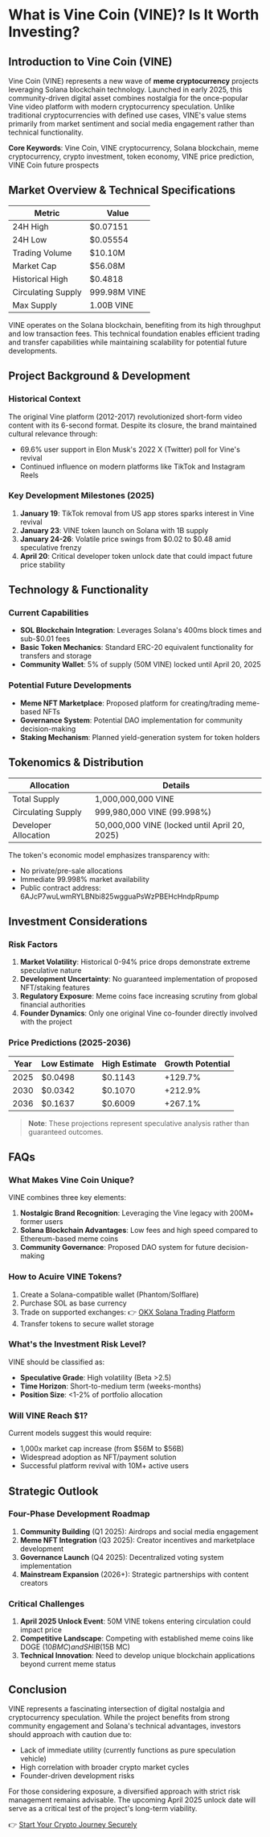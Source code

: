 # What is Vine Coin (VINE)? Is It Worth Investing?

## Introduction to Vine Coin (VINE)

Vine Coin (VINE) represents a new wave of **meme cryptocurrency** projects leveraging Solana blockchain technology. Launched in early 2025, this community-driven digital asset combines nostalgia for the once-popular Vine video platform with modern cryptocurrency speculation. Unlike traditional cryptocurrencies with defined use cases, VINE's value stems primarily from market sentiment and social media engagement rather than technical functionality.

**Core Keywords**: Vine Coin, VINE cryptocurrency, Solana blockchain, meme cryptocurrency, crypto investment, token economy, VINE price prediction, VINE Coin future prospects

## Market Overview & Technical Specifications

| Metric | Value |
|--------|-------|
| 24H High | $0.07151 |
| 24H Low | $0.05554 |
| Trading Volume | $10.10M |
| Market Cap | $56.08M |
| Historical High | $0.4818 |
| Circulating Supply | 999.98M VINE |
| Max Supply | 1.00B VINE |

VINE operates on the Solana blockchain, benefiting from its high throughput and low transaction fees. This technical foundation enables efficient trading and transfer capabilities while maintaining scalability for potential future developments.

## Project Background & Development

### Historical Context
The original Vine platform (2012-2017) revolutionized short-form video content with its 6-second format. Despite its closure, the brand maintained cultural relevance through:
- 69.6% user support in Elon Musk's 2022 X (Twitter) poll for Vine's revival
- Continued influence on modern platforms like TikTok and Instagram Reels

### Key Development Milestones (2025)
1. **January 19**: TikTok removal from US app stores sparks interest in Vine revival
2. **January 23**: VINE token launch on Solana with 1B supply
3. **January 24-26**: Volatile price swings from $0.02 to $0.48 amid speculative frenzy
4. **April 20**: Critical developer token unlock date that could impact future price stability

## Technology & Functionality

### Current Capabilities
- **SOL Blockchain Integration**: Leverages Solana's 400ms block times and sub-$0.01 fees
- **Basic Token Mechanics**: Standard ERC-20 equivalent functionality for transfers and storage
- **Community Wallet**: 5% of supply (50M VINE) locked until April 20, 2025

### Potential Future Developments
- **Meme NFT Marketplace**: Proposed platform for creating/trading meme-based NFTs
- **Governance System**: Potential DAO implementation for community decision-making
- **Staking Mechanism**: Planned yield-generation system for token holders

## Tokenomics & Distribution

| Allocation | Details |
|----------|---------|
| Total Supply | 1,000,000,000 VINE |
| Circulating Supply | 999,980,000 VINE (99.998%) |
| Developer Allocation | 50,000,000 VINE (locked until April 20, 2025) |

The token's economic model emphasizes transparency with:
- No private/pre-sale allocations
- Immediate 99.998% market availability
- Public contract address: 6AJcP7wuLwmRYLBNbi825wgguaPsWzPBEHcHndpRpump

## Investment Considerations

### Risk Factors
1. **Market Volatility**: Historical 0-94% price drops demonstrate extreme speculative nature
2. **Development Uncertainty**: No guaranteed implementation of proposed NFT/staking features
3. **Regulatory Exposure**: Meme coins face increasing scrutiny from global financial authorities
4. **Founder Dynamics**: Only one original Vine co-founder directly involved with the project

### Price Predictions (2025-2036)
| Year | Low Estimate | High Estimate | Growth Potential |
|------|--------------|---------------|------------------|
| 2025 | $0.0498 | $0.1143 | +129.7% |
| 2030 | $0.0342 | $0.1070 | +212.9% |
| 2036 | $0.1637 | $0.6009 | +267.1% |

> **Note**: These projections represent speculative analysis rather than guaranteed outcomes.

## FAQs

### What Makes Vine Coin Unique?
VINE combines three key elements:
1. **Nostalgic Brand Recognition**: Leveraging the Vine legacy with 200M+ former users
2. **Solana Blockchain Advantages**: Low fees and high speed compared to Ethereum-based meme coins
3. **Community Governance**: Proposed DAO system for future decision-making

### How to Acuire VINE Tokens?
1. Create a Solana-compatible wallet (Phantom/Solflare)
2. Purchase SOL as base currency
3. Trade on supported exchanges:
   👉 [OKX Solana Trading Platform](https://bit.ly/okx-bonus)
4. Transfer tokens to secure wallet storage

### What's the Investment Risk Level?
VINE should be classified as:
- **Speculative Grade**: High volatility (Beta >2.5)
- **Time Horizon**: Short-to-medium term (weeks-months)
- **Position Size**: <1-2% of portfolio allocation

### Will VINE Reach $1?
Current models suggest this would require:
- 1,000x market cap increase (from $56M to $56B)
- Widespread adoption as NFT/payment solution
- Successful platform revival with 10M+ active users

## Strategic Outlook

### Four-Phase Development Roadmap
1. **Community Building** (Q1 2025): Airdrops and social media engagement
2. **Meme NFT Integration** (Q3 2025): Creator incentives and marketplace development
3. **Governance Launch** (Q4 2025): Decentralized voting system implementation
4. **Mainstream Expansion** (2026+): Strategic partnerships with content creators

### Critical Challenges
1. **April 2025 Unlock Event**: 50M VINE tokens entering circulation could impact price
2. **Competitive Landscape**: Competing with established meme coins like DOGE ($10B MC) and SHIB ($15B MC)
3. **Technical Innovation**: Need to develop unique blockchain applications beyond current meme status

## Conclusion

VINE represents a fascinating intersection of digital nostalgia and cryptocurrency speculation. While the project benefits from strong community engagement and Solana's technical advantages, investors should approach with caution due to:
- Lack of immediate utility (currently functions as pure speculation vehicle)
- High correlation with broader crypto market cycles
- Founder-driven development risks

For those considering exposure, a diversified approach with strict risk management remains advisable. The upcoming April 2025 unlock date will serve as a critical test of the project's long-term viability.

👉 [Start Your Crypto Journey Securely](https://bit.ly/okx-bonus)